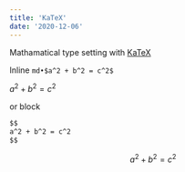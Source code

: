 ```yaml
---
title: 'KaTeX'
date: '2020-12-06'
---
```


Mathamatical type setting with [KaTeX](https://katex.org/)

Inline `md•$a^2 + b^2 = c^2$`

$a^2 + b^2 = c^2$

or block

```md
$$
a^2 + b^2 = c^2
$$
```

$$
a^2 + b^2 = c^2
$$
